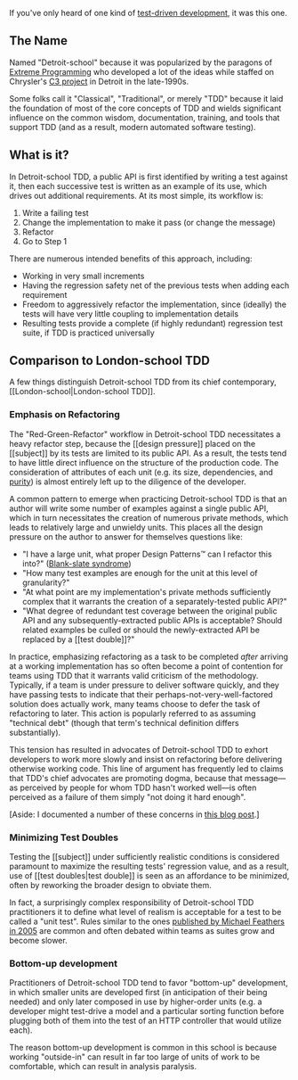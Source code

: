 If you've only heard of one kind of [test-driven development](https://en.wikipedia.org/wiki/Test-driven_development), it was this one. 

## The Name
Named "Detroit-school" because it was popularized by the paragons of [Extreme Programming](https://en.wikipedia.org/wiki/Extreme_programming) who developed a lot of the ideas while staffed on Chrysler's [C3 project](https://en.wikipedia.org/wiki/Chrysler_Comprehensive_Compensation_System) in Detroit in the late-1990s.

Some folks call it "Classical", "Traditional", or merely "TDD" because it laid the foundation of most of the core concepts of TDD and wields significant influence on the common wisdom, documentation, training, and tools that support TDD (and as a result, modern automated software testing).

## What is it?

In Detroit-school TDD, a public API is first identified by writing a test against it, then each successive test is written as an example of its use, which drives out additional requirements. At its most simple, its workflow is:

1. Write a failing test
2. Change the implementation to make it pass (or change the message)
3. Refactor
4. Go to Step 1

There are numerous intended benefits of this approach, including:

* Working in very small increments
* Having the regression safety net of the previous tests when adding each requirement
* Freedom to aggressively refactor the implementation, since (ideally) the tests will have very little coupling to implementation details
* Resulting tests provide a complete (if highly redundant) regression test suite, if TDD is practiced universally

## Comparison to London-school TDD

A few things distinguish Detroit-school TDD from its chief contemporary, [[London-school|London-school TDD]].

### Emphasis on Refactoring

The "Red-Green-Refactor" workflow in Detroit-school TDD necessitates a heavy refactor step, because the [[design pressure]] placed on the [[subject]] by its tests are limited to its public API. As a result, the tests tend to have little direct influence on the structure of the production code. The consideration of attributes of each unit (e.g. its size, dependencies, and [purity](https://en.wikipedia.org/wiki/Pure_function)) is almost entirely left up to the diligence of the developer.

A common pattern to emerge when practicing Detroit-school TDD is that an author will write some number of examples against a single public API, which in turn necessitates the creation of numerous private methods, which leads to relatively large and unwieldy units. This places all the design pressure on the author to answer for themselves questions like:

* "I have a large unit, what proper Design Patterns™ can I refactor this into?" ([Blank-slate syndrome](http://blog.codinghorror.com/avoiding-blank-page-syndrome/))
* "How many test examples are enough for the unit at this level of granularity?"
* "At what point are my implementation's private methods sufficiently complex that it warrants the creation of a separately-tested public API?"
* "What degree of redundant test coverage between the original public API and any subsequently-extracted public APIs is acceptable? Should related examples be culled or should the newly-extracted API be replaced by a [[test double]]?"

In practice, emphasizing refactoring as a task to be completed _after_ arriving at a working implementation has so often become a point of contention for teams using TDD that it warrants valid criticism of the methodology. Typically, if a team is under pressure to deliver software quickly, and they have passing tests to indicate that their perhaps-not-very-well-factored solution does actually work, many teams choose to defer the task of refactoring to later. This action is popularly referred to as assuming "technical debt" (though that term's technical definition differs substantially).

This tension has resulted in advocates of Detroit-school TDD to exhort developers to work more slowly and insist on refactoring before delivering otherwise working code. This line of argument has frequently led to claims that TDD's chief advocates are promoting dogma, because that message—as perceived by people for whom TDD hasn't worked well—is often perceived as a failure of them simply "not doing it hard enough".

[Aside: I documented a number of these concerns in [this blog post](http://blog.testdouble.com/posts/2014-01-25-the-failures-of-intro-to-tdd.html).]

### Minimizing Test Doubles

Testing the [[subject]] under sufficiently realistic conditions is considered paramount to maximize the resulting tests' regression value, and as a result, use of [[test doubles|test double]] is seen as an affordance to be minimized, often by reworking the broader design to obviate them. 

In fact, a surprisingly complex responsibility of Detroit-school TDD practitioners it to define what level of realism is acceptable for a test to be called a "unit test". Rules similar to the ones [published by Michael Feathers in 2005](http://www.artima.com/weblogs/viewpost.jsp?thread=126923) are common and often debated within teams as suites grow and become slower.

### Bottom-up development

Practitioners of Detroit-school TDD tend to favor "bottom-up" development, in which smaller units are developed first (in anticipation of their being needed) and only later composed in use by higher-order units (e.g. a developer might test-drive a model and a particular sorting function before plugging both of them into the test of an HTTP controller that would utilize each).

The reason bottom-up development is common in this school is because working "outside-in" can result in far too large of units of work to be comfortable, which can result in analysis paralysis.